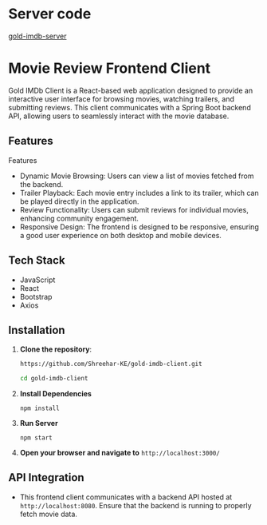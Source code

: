 # Server code
[gold-imdb-server](https://github.com/Shreehar-KE/gold-imdb-server)

# Movie Review Frontend Client

Gold IMDb Client is a React-based web application designed to provide an interactive user interface for browsing movies, watching trailers, and submitting reviews. This client communicates with a Spring Boot backend API, allowing users to seamlessly interact with the movie database.

## Features

Features
- Dynamic Movie Browsing: Users can view a list of movies fetched from the backend.
- Trailer Playback: Each movie entry includes a link to its trailer, which can be played directly in the application.
- Review Functionality: Users can submit reviews for individual movies, enhancing community engagement.
- Responsive Design: The frontend is designed to be responsive, ensuring a good user experience on both desktop and mobile devices.

## Tech Stack

- JavaScript
- React
- Bootstrap
- Axios

## Installation
1. **Clone the repository**:
   ```bash
   https://github.com/Shreehar-KE/gold-imdb-client.git

   cd gold-imdb-client
   ```
2. **Install Dependencies**
   ```
   npm install
   ```
3. **Run Server**
   ```
   npm start
   ```
4. **Open your browser and navigate to** ``http://localhost:3000/``

## API Integration
- This frontend client communicates with a backend API hosted at ``http://localhost:8080``. Ensure that the backend is running to properly fetch movie data.